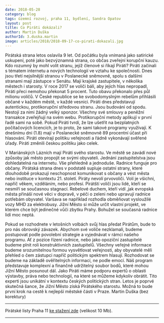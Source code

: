 ```yaml
---
date: 2018-05-28
category: blog
tags: územní rozvoj, praha 11, bydlení, Sandra Opatov
layout: post
title: Co Piráti dokázali?
author: Martin Duška
authorId: 3.duska.martin
image: articles/2018/2018-09-17-co-pirati-dokazali.jpg
---
```


Pirátská strana letos oslavila 9 let. Od počátku byla vnímaná jako satirické uskupení, poté jako bezvýznamná strana, co občas zveřejní korupční kauzu.  Kdo rozumný by mohl volit stranu, jejíž členové si říkají Piráti? Piráti začínali s tématem internetu a nových technologií ve vztahu ke společnosti. Dnes jsou třetí nejsilnější stranou v Poslanecké sněmovně, spolu s dalšími stranami mají zástupce v Senátu.  Mají krajské zastupitele, v několika městech i starosty.  V roce 2017 se voliči báli, aby jejich hlas nepropadl, Piráti přeci nemohou překonat 5 procent. Tuto obavu překonalo přes půl milionu voličů.  V České republice se ke svobodomyslným rebelům přihlásili občané v každém městě, v každé vesnici.  Piráti dnes představují autentickou, protikorupční středovou stranu.  Jsou budováni od spodu. Nestojí za nimi žádný velký sponzor. Všechny své smlouvy a peněžní transakce zveřejňují na svém webu. Protikorupční metody aplikují v první řadě sami na sobě. Pokud Piráti tvrdí, že lze ušetřit na bezplatných počítačových licencích, je to proto, že sami takové programy využívají. K dnešnímu dni (1.8) mají v Poslanecké sněmovně 89 procentní účast při hlasování.  Piráti otevírají politiku veřejnosti a řádně vykonávají svěřené úřady. Piráti změnili českou politiku jako celek.

V Mariánských Lázních mají Piráti svého starostu.  Ve městě se zavádí nové způsoby jak město propojit se svými obyvateli.   Jednání zastupitelstva jsou dohledatelná na internetu. Vše přehledně a jednoduše.  Radnice funguje pro občany.  Pirátská strana dnes v podstatě supluje ostatní strany, které dlouhodobě prokazují neschopnost komunikovat s občany a vést města nebo instituce v kontextu 21. století.  Piráty nevolí prvovoliči. Volí je všichni, napříč věkem, vzděláním, nebo profesí.  Pirátští voliči jsou lidé, kteří se nesmíří se současnou stagnací. Rebelové duchem, kteří vidí ,jak evropská města přináší nové věci v dopravě, v péči o zeleni nebo upravují radnice potřebám obyvatel.  Varšava se například rozhodla obměňovat vysloužilé vozy MHD za elektrobusy. Jižní Město si může určit vlastní projekt, ve kterém chce být jedinečné vůči zbytku Prahy. Bohužel se současná radnice lidí moc neptá. 

Pokud se rozhodnete v letošních volbách svůj hlas předat Pirátům, bude to pro nás obrovský závazek. Abychom své voliče nezklamali, budeme postupovat podle povolební strategie a vyjednávat v rámci našeho programu.  Ať z pozice řízení radnice, nebo jako opoziční zastupitelé budeme plnit roli konstruktivních zastupitelů.  Všechny veřejné informace budeme srozumitelnou formou vysvětlovat veřejnosti, aby obyvatelé měli přehled  o čem zástupci  napříč politickým spektrem hlasují. Rozhodovat se budeme na základě ověřitelných informací, ne podle emocí.   Náš program představuje komplexní a finančně udržitelný soubor bodů, které mohou Jižní Město posunout dál.  Jako Piráti máme podporu expertů o oblasti výstavby, práva nebo technologií, na které se můžeme kdykoliv obrátit. Tito experti jsou unikátní v kontextu českých politických stran.  Letos je poprvé skutečná šance, že Jižní Město získá Pirátského starostu.  Možná to bude první krok na cestě k nejlepší městské části v Praze.
Martin Duška (bez korektury)



---

Pirátské listy Praha 11 [ke stažení zde](/assets/pdf/2018-07-10-praha-11.pdf) (velikost 10 Mb).

- - -
